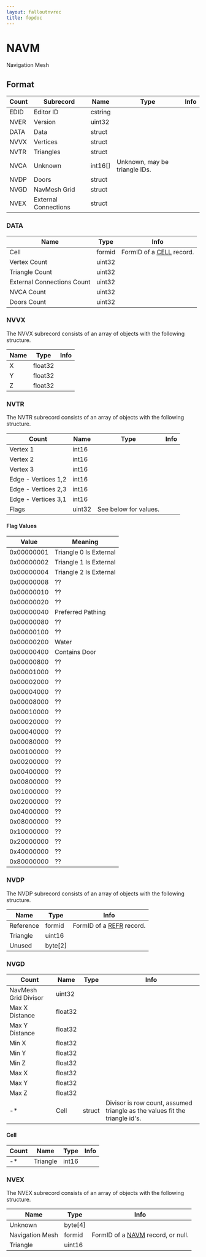 ```yaml
---
layout: falloutnvrec
title: fopdoc
---
```

NAVM
====

Navigation Mesh

## Format

Count | Subrecord | Name | Type | Info
------|-------|------|------|-----
 | EDID | Editor ID | cstring |
 | NVER | Version | uint32 |
 | DATA | Data | struct |
 | NVVX | Vertices | struct |
 | NVTR | Triangles | struct |
 | NVCA | Unknown | int16[] | Unknown, may be triangle IDs.
 | NVDP | Doors | struct |
 | NVGD | NavMesh Grid | struct |
 | NVEX | External Connections | struct |

### DATA

Name | Type | Info
-----|------|-----
Cell | formid | FormID of a [CELL](CELL.html) record.
Vertex Count | uint32 |
Triangle Count | uint32 |
External Connections Count | uint32 |
NVCA Count | uint32 |
Doors Count | uint32 |

### NVVX

The NVVX subrecord consists of an array of objects with the following structure.

Name | Type | Info
-----|------|-----
X | float32 |
Y | float32 |
Z | float32 |

### NVTR

The NVTR subrecord consists of an array of objects with the following structure.

Count | Name | Type | Info
------|------|------|-----
 | Vertex 1 | int16 |
 | Vertex 2 | int16 |
 | Vertex 3 | int16 |
 | Edge - Vertices 1,2 | int16 |
 | Edge - Vertices 2,3 | int16 |
 | Edge - Vertices 3,1 | int16 |
 | Flags | uint32 | See below for values.

#### Flag Values

Value | Meaning
------|--------
0x00000001 | Triangle 0 Is External
0x00000002 | Triangle 1 Is External
0x00000004 | Triangle 2 Is External
0x00000008 | ??
0x00000010 | ??
0x00000020 | ??
0x00000040 | Preferred Pathing
0x00000080 | ??
0x00000100 | ??
0x00000200 | Water
0x00000400 | Contains Door
0x00000800 | ??
0x00001000 | ??
0x00002000 | ??
0x00004000 | ??
0x00008000 | ??
0x00010000 | ??
0x00020000 | ??
0x00040000 | ??
0x00080000 | ??
0x00100000 | ??
0x00200000 | ??
0x00400000 | ??
0x00800000 | ??
0x01000000 | ??
0x02000000 | ??
0x04000000 | ??
0x08000000 | ??
0x10000000 | ??
0x20000000 | ??
0x40000000 | ??
0x80000000 | ??

### NVDP

The NVDP subrecord consists of an array of objects with the following structure.

Name | Type | Info
-----|------|-----
Reference | formid | FormID of a [REFR](REFR.html) record.
Triangle | uint16 |
Unused | byte[2] |

### NVGD

Count | Name | Type | Info
------|------|------|-----
 | NavMesh Grid Divisor | uint32 |
 | Max X Distance | float32 |
 | Max Y Distance | float32 |
 | Min X | float32 |
 | Min Y | float32 |
 | Min Z | float32 |
 | Max X | float32 |
 | Max Y | float32 |
 | Max Z | float32 |
-* | Cell | struct | Divisor is row count, assumed triangle as the values fit the triangle id's.

#### Cell

Count | Name | Type | Info
------|------|------|-----
-* | Triangle | int16 |

### NVEX

The NVEX subrecord consists of an array of objects with the following structure.

Name | Type | Info
-----|------|-----
Unknown | byte[4] |
Navigation Mesh | formid | FormID of a [NAVM](NAVM.html) record, or null.
Triangle | uint16 |
